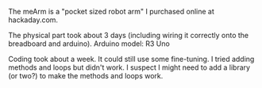 The meArm is a "pocket sized robot arm" I purchased online at hackaday.com.

The physical part took about 3 days (including wiring it correctly onto the breadboard and arduino).
Arduino model: R3 Uno

Coding took about a week. It could still use some fine-tuning. I tried adding methods and loops but didn't work. I suspect I might need to add a library (or two?) to make the methods and loops work.
